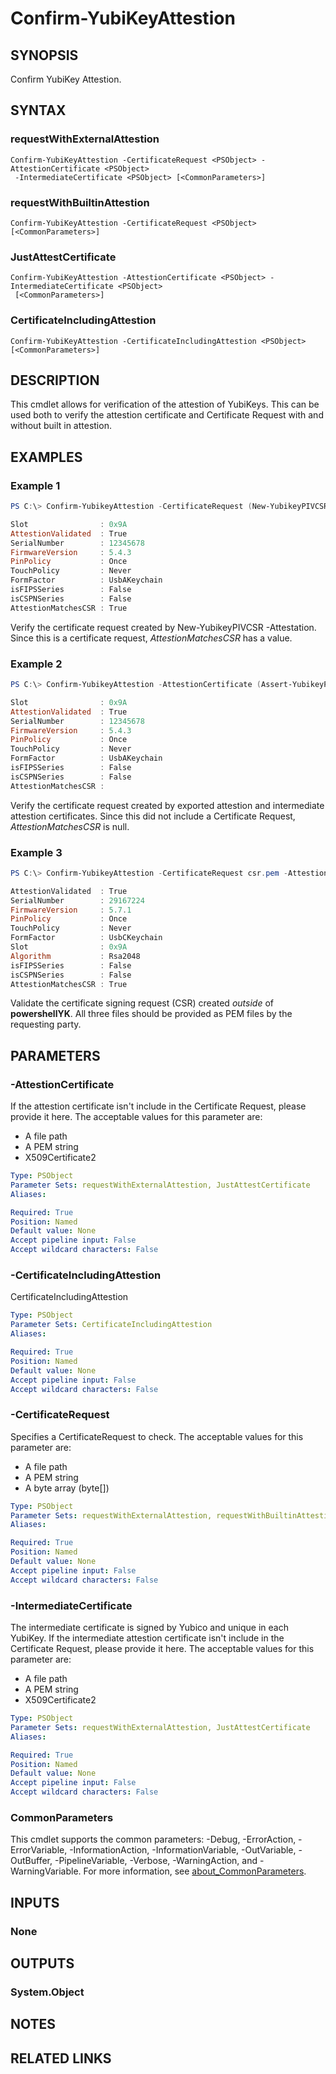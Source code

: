 ﻿---
external help file: powershellYK.dll-Help.xml
Module Name: powershellYK
online version:
schema: 2.0.0
---

# Confirm-YubiKeyAttestion

## SYNOPSIS
Confirm YubiKey Attestion.

## SYNTAX

### requestWithExternalAttestion
```
Confirm-YubiKeyAttestion -CertificateRequest <PSObject> -AttestionCertificate <PSObject>
 -IntermediateCertificate <PSObject> [<CommonParameters>]
```

### requestWithBuiltinAttestion
```
Confirm-YubiKeyAttestion -CertificateRequest <PSObject> [<CommonParameters>]
```

### JustAttestCertificate
```
Confirm-YubiKeyAttestion -AttestionCertificate <PSObject> -IntermediateCertificate <PSObject>
 [<CommonParameters>]
```

### CertificateIncludingAttestion
```
Confirm-YubiKeyAttestion -CertificateIncludingAttestion <PSObject> [<CommonParameters>]
```

## DESCRIPTION
This cmdlet allows for verification of the attestion of YubiKeys. This can be used both to verify the attestion certificate and Certificate Request with and without built in attestion.

## EXAMPLES

### Example 1
```powershell
PS C:\> Confirm-YubikeyAttestion -CertificateRequest (New-YubikeyPIVCSR -Slot 0x9a -Attestation -PEMEncoded)

Slot                : 0x9A
AttestionValidated  : True
SerialNumber        : 12345678
FirmwareVersion     : 5.4.3
PinPolicy           : Once
TouchPolicy         : Never
FormFactor          : UsbAKeychain
isFIPSSeries        : False
isCSPNSeries        : False
AttestionMatchesCSR : True
```

Verify the certificate request created by New-YubikeyPIVCSR -Attestation.
Since this is a certificate request, *AttestionMatchesCSR* has a value.

### Example 2
```powershell
PS C:\> Confirm-YubikeyAttestion -AttestionCertificate (Assert-YubikeyPIV -Slot 0x9a) -IntermediateCertificate (Export-YubikeyPIVCertificate -AttestationIntermediateCertificate)

Slot                : 0x9A
AttestionValidated  : True
SerialNumber        : 12345678
FirmwareVersion     : 5.4.3
PinPolicy           : Once
TouchPolicy         : Never
FormFactor          : UsbAKeychain
isFIPSSeries        : False
isCSPNSeries        : False
AttestionMatchesCSR :
```

Verify the certificate request created by exported attestion and intermediate attestion certificates.
Since this did not include a Certificate Request, *AttestionMatchesCSR* is null.

### Example 3
```powershell
PS C:\> Confirm-YubikeyAttestion -CertificateRequest csr.pem -AttestionCertificate attestation.pem -IntermediateCertificate intermediate.pem

AttestionValidated  : True
SerialNumber        : 29167224
FirmwareVersion     : 5.7.1
PinPolicy           : Once
TouchPolicy         : Never
FormFactor          : UsbCKeychain
Slot                : 0x9A
Algorithm           : Rsa2048
isFIPSSeries        : False
isCSPNSeries        : False
AttestionMatchesCSR : True
```

Validate the certificate signing request (CSR) created _outside_ of **powershellYK**.
All three files should be provided as PEM files by the requesting party.

## PARAMETERS

### -AttestionCertificate
If the attestion certificate isn't include in the Certificate Request, please provide it here. The acceptable values for this parameter are:
- A file path
- A PEM string
- X509Certificate2

```yaml
Type: PSObject
Parameter Sets: requestWithExternalAttestion, JustAttestCertificate
Aliases:

Required: True
Position: Named
Default value: None
Accept pipeline input: False
Accept wildcard characters: False
```

### -CertificateIncludingAttestion
CertificateIncludingAttestion

```yaml
Type: PSObject
Parameter Sets: CertificateIncludingAttestion
Aliases:

Required: True
Position: Named
Default value: None
Accept pipeline input: False
Accept wildcard characters: False
```

### -CertificateRequest
Specifies a CertificateRequest to check. The acceptable values for this parameter are:
- A file path
- A PEM string
- A byte array (byte[])

```yaml
Type: PSObject
Parameter Sets: requestWithExternalAttestion, requestWithBuiltinAttestion
Aliases:

Required: True
Position: Named
Default value: None
Accept pipeline input: False
Accept wildcard characters: False
```

### -IntermediateCertificate
The intermediate certificate is signed by Yubico and unique in each YubiKey. If the intermediate attestion certificate isn't include in the Certificate Request, please provide it here. The acceptable values for this parameter are:
- A file path
- A PEM string
- X509Certificate2

```yaml
Type: PSObject
Parameter Sets: requestWithExternalAttestion, JustAttestCertificate
Aliases:

Required: True
Position: Named
Default value: None
Accept pipeline input: False
Accept wildcard characters: False
```

### CommonParameters
This cmdlet supports the common parameters: -Debug, -ErrorAction, -ErrorVariable, -InformationAction, -InformationVariable, -OutVariable, -OutBuffer, -PipelineVariable, -Verbose, -WarningAction, and -WarningVariable. For more information, see [about_CommonParameters](http://go.microsoft.com/fwlink/?LinkID=113216).

## INPUTS

### None

## OUTPUTS

### System.Object
## NOTES

## RELATED LINKS
